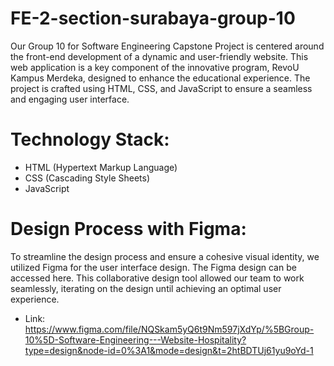 # FE-2-section-surabaya-group-10
Our Group 10 for Software Engineering Capstone Project is centered around the front-end development of a dynamic and user-friendly website. This web application is a key component of the innovative program, RevoU Kampus Merdeka, designed to enhance the educational experience. The project is crafted using HTML, CSS, and JavaScript to ensure a seamless and engaging user interface.

# Technology Stack:

* HTML (Hypertext Markup Language)
* CSS (Cascading Style Sheets)
* JavaScript

# Design Process with Figma:

To streamline the design process and ensure a cohesive visual identity, we utilized Figma for the user interface design. The Figma design can be accessed here. This collaborative design tool allowed our team to work seamlessly, iterating on the design until achieving an optimal user experience.
* Link: https://www.figma.com/file/NQSkam5yQ6t9Nm597jXdYp/%5BGroup-10%5D-Software-Engineering---Website-Hospitality?type=design&node-id=0%3A1&mode=design&t=2htBDTUj61yu9oYd-1
